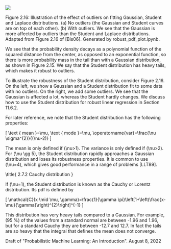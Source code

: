 ![](https://cdn.mathpix.com/cropped/2024_06_13_57844719c558b7c67b96g-1.jpg?height=535&width=1276&top_left_y=207&top_left_x=380)

Figure 2.16: Illustration of the effect of outliers on fitting Gaussian, Student and Laplace distributions. (a) No outliers (the Gaussian and Student curves are on top of each other). (b) With outliers. We see that the Gaussian is more affected by outliers than the Student and Laplace distributions. Adapted from Figure 2.16 of [Bis06]. Generated by robust_pdf_plot.ipynb.

We see that the probability density decays as a polynomial function of the squared distance from the center, as opposed to an exponential function, so there is more probability mass in the tail than with a Gaussian distribution, as shown in Figure 2.15. We say that the Student distribution has heavy tails, which makes it robust to outliers.

To illustrate the robustness of the Student distribution, consider Figure 2.16. On the left, we show a Gaussian and a Student distribution fit to some data with no outliers. On the right, we add some outliers. We see that the Gaussian is affected a lot, whereas the Student hardly changes. We discuss how to use the Student distribution for robust linear regression in Section 11.6.2.

For later reference, we note that the Student distribution has the following properties:

\[
\text { mean }=\mu, \text { mode }=\mu, \operatorname{var}=\frac{\nu \sigma^{2}}{(\nu-2)}
\]

The mean is only defined if \(\nu>1\). The variance is only defined if \(\nu>2\). For \(\nu \gg 5\), the Student distribution rapidly approaches a Gaussian distribution and loses its robustness properties. It is common to use \(\nu=4\), which gives good performance in a range of problems [LLT89].

\title{
2.7.2 Cauchy distribution
}

If \(\nu=1\), the Student distribution is known as the Cauchy or Lorentz distribution. Its pdf is defined by

\[
\mathcal{C}(x \mid \mu, \gamma)=\frac{1}{\gamma \pi}\left[1+\left(\frac{x-\mu}{\gamma}\right)^{2}\right]^{-1}
\]

This distribution has very heavy tails compared to a Gaussian. For example, \(95 \%\) of the values from a standard normal are between -1.96 and 1.96, but for a standard Cauchy they are between -12.7 and 12.7. In fact the tails are so heavy that the integral that defines the mean does not converge.

Draft of "Probabilistic Machine Learning: An Introduction". August 8, 2022